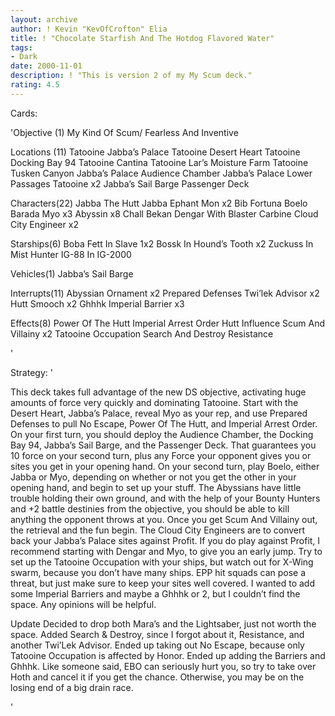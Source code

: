 ```yaml
---
layout: archive
author: ! Kevin "KevOfCrofton" Elia
title: ! "Chocolate Starfish And The Hotdog Flavored Water"
tags:
- Dark
date: 2000-11-01
description: ! "This is version 2 of my My Scum deck."
rating: 4.5
---
```

Cards: 

'Objective (1)
My Kind Of Scum/ Fearless And Inventive

Locations (11)
Tatooine Jabba’s Palace
Tatooine Desert Heart
Tatooine Docking Bay 94
Tatooine Cantina
Tatooine Lar’s Moisture Farm
Tatooine Tusken Canyon
Jabba’s Palace Audience Chamber
Jabba’s Palace Lower Passages
Tatooine x2
Jabba’s Sail Barge Passenger Deck

Characters(22)
Jabba The Hutt
Jabba
Ephant Mon x2
Bib Fortuna
Boelo
Barada
Myo x3
Abyssin x8
Chall Bekan
Dengar With Blaster Carbine
Cloud City Engineer x2

Starships(6)
Boba Fett In Slave 1x2
Bossk In Hound’s Tooth x2
Zuckuss In Mist Hunter
IG-88 In IG-2000

Vehicles(1)
Jabba’s Sail Barge

Interrupts(11)
Abyssian Ornament x2
Prepared Defenses
Twi’lek Advisor x2
Hutt Smooch x2
Ghhhk
Imperial Barrier x3

Effects(8)
Power Of The Hutt
Imperial Arrest Order
Hutt Influence
Scum And Villainy x2
Tatooine Occupation
Search And Destroy
Resistance

'

Strategy: '

This deck takes full advantage of the new DS objective, activating huge amounts of force very quickly and dominating Tatooine. Start with the Desert Heart, Jabba’s Palace, reveal Myo as your rep, and use Prepared Defenses to pull No Escape, Power Of The Hutt, and Imperial Arrest Order. On your first turn, you should deploy the Audience Chamber, the Docking Bay 94,  Jabba’s Sail Barge, and the Passenger Deck. That guarantees you 10 force on your second turn, plus any Force your opponent gives you or sites you get in your opening hand. On your second turn, play Boelo, either Jabba or Myo, depending on whether or not you get the other in your opening hand, and begin to set up your stuff. The Abyssians have little trouble holding their own ground, and with the help of your Bounty Hunters and +2 battle destinies from the objective, you should be able to kill anything the opponent throws at you. Once you get Scum And Villainy out, the retrieval and the fun begin. The Cloud City Engineers are to convert back your Jabba’s Palace sites against Profit. If you do play against Profit, I recommend starting with Dengar and Myo, to give you an early jump. Try to set up the Tatooine Occupation with your ships, but watch out for X-Wing swarm, because you don’t have many ships. EPP hit squads can pose a threat, but just make sure to keep your sites well covered. I wanted to add some Imperial Barriers and maybe a Ghhhk or 2, but I couldn’t find the space.  Any opinions will be helpful.

Update
Decided to drop both Mara’s and the Lightsaber, just not worth the space. Added Search & Destroy, since I forgot about it, Resistance, and another Twi’Lek Advisor. Ended up taking out No Escape, because only Tatooine Occupation is affected by Honor. Ended up adding the Barriers and Ghhhk. Like someone said, EBO can seriously hurt you, so try to take over Hoth and cancel it if you get the chance. Otherwise, you may be on the losing end of a big drain race.


'